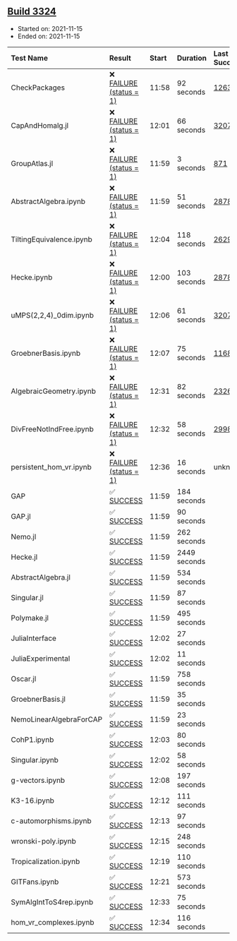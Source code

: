 ## [Build 3324](https://oscarci.mathematik.uni-kl.de/job/oscar-stable/3324/)

* Started on: 2021-11-15
* Ended on: 2021-11-15

| Test Name    | Result | Start | Duration | Last Success | First Failure |
|:-------------|:-------|:------|:---------|:-------------|:--------------|
| CheckPackages | ❌ [FAILURE (status = 1)](https://oscarci.mathematik.uni-kl.de/job/oscar-stable/3324/artifact/logs/build-3324/CheckPackages.log) | 11:58 | 92 seconds | [1263](https://oscarci.mathematik.uni-kl.de/job/oscar-stable/1263/) | [1264](https://oscarci.mathematik.uni-kl.de/job/oscar-stable/1264/) |
| CapAndHomalg.jl | ❌ [FAILURE (status = 1)](https://oscarci.mathematik.uni-kl.de/job/oscar-stable/3324/artifact/logs/build-3324/CapAndHomalg.jl.log) | 12:01 | 66 seconds | [3207](https://oscarci.mathematik.uni-kl.de/job/oscar-stable/3207/) | [3208](https://oscarci.mathematik.uni-kl.de/job/oscar-stable/3208/) |
| GroupAtlas.jl | ❌ [FAILURE (status = 1)](https://oscarci.mathematik.uni-kl.de/job/oscar-stable/3324/artifact/logs/build-3324/GroupAtlas.jl.log) | 11:59 | 3 seconds | [871](https://oscarci.mathematik.uni-kl.de/job/oscar-stable/871/) | [872](https://oscarci.mathematik.uni-kl.de/job/oscar-stable/872/) |
| AbstractAlgebra.ipynb | ❌ [FAILURE (status = 1)](https://oscarci.mathematik.uni-kl.de/job/oscar-stable/3324/artifact/logs/build-3324/AbstractAlgebra.ipynb.log) | 11:59 | 51 seconds | [2878](https://oscarci.mathematik.uni-kl.de/job/oscar-stable/2878/) | [2879](https://oscarci.mathematik.uni-kl.de/job/oscar-stable/2879/) |
| TiltingEquivalence.ipynb | ❌ [FAILURE (status = 1)](https://oscarci.mathematik.uni-kl.de/job/oscar-stable/3324/artifact/logs/build-3324/TiltingEquivalence.ipynb.log) | 12:04 | 118 seconds | [2629](https://oscarci.mathematik.uni-kl.de/job/oscar-stable/2629/) | [2630](https://oscarci.mathematik.uni-kl.de/job/oscar-stable/2630/) |
| Hecke.ipynb | ❌ [FAILURE (status = 1)](https://oscarci.mathematik.uni-kl.de/job/oscar-stable/3324/artifact/logs/build-3324/Hecke.ipynb.log) | 12:00 | 103 seconds | [2878](https://oscarci.mathematik.uni-kl.de/job/oscar-stable/2878/) | [2879](https://oscarci.mathematik.uni-kl.de/job/oscar-stable/2879/) |
| uMPS(2,2,4)_0dim.ipynb | ❌ [FAILURE (status = 1)](https://oscarci.mathematik.uni-kl.de/job/oscar-stable/3324/artifact/logs/build-3324/uMPS-2-2-4-_0dim.ipynb.log) | 12:06 | 61 seconds | [3207](https://oscarci.mathematik.uni-kl.de/job/oscar-stable/3207/) | [3208](https://oscarci.mathematik.uni-kl.de/job/oscar-stable/3208/) |
| GroebnerBasis.ipynb | ❌ [FAILURE (status = 1)](https://oscarci.mathematik.uni-kl.de/job/oscar-stable/3324/artifact/logs/build-3324/GroebnerBasis.ipynb.log) | 12:07 | 75 seconds | [1168](https://oscarci.mathematik.uni-kl.de/job/oscar-stable/1168/) | [1169](https://oscarci.mathematik.uni-kl.de/job/oscar-stable/1169/) |
| AlgebraicGeometry.ipynb | ❌ [FAILURE (status = 1)](https://oscarci.mathematik.uni-kl.de/job/oscar-stable/3324/artifact/logs/build-3324/AlgebraicGeometry.ipynb.log) | 12:31 | 82 seconds | [2326](https://oscarci.mathematik.uni-kl.de/job/oscar-stable/2326/) | [2327](https://oscarci.mathematik.uni-kl.de/job/oscar-stable/2327/) |
| DivFreeNotIndFree.ipynb | ❌ [FAILURE (status = 1)](https://oscarci.mathematik.uni-kl.de/job/oscar-stable/3324/artifact/logs/build-3324/DivFreeNotIndFree.ipynb.log) | 12:32 | 58 seconds | [2998](https://oscarci.mathematik.uni-kl.de/job/oscar-stable/2998/) | [2999](https://oscarci.mathematik.uni-kl.de/job/oscar-stable/2999/) |
| persistent_hom_vr.ipynb | ❌ [FAILURE (status = 1)](https://oscarci.mathematik.uni-kl.de/job/oscar-stable/3324/artifact/logs/build-3324/persistent_hom_vr.ipynb.log) | 12:36 | 16 seconds | unknown | unknown |
| GAP | ✅ [SUCCESS](https://oscarci.mathematik.uni-kl.de/job/oscar-stable/3324/artifact/logs/build-3324/GAP.log) | 11:59 | 184 seconds |  |  |
| GAP.jl | ✅ [SUCCESS](https://oscarci.mathematik.uni-kl.de/job/oscar-stable/3324/artifact/logs/build-3324/GAP.jl.log) | 11:59 | 90 seconds |  |  |
| Nemo.jl | ✅ [SUCCESS](https://oscarci.mathematik.uni-kl.de/job/oscar-stable/3324/artifact/logs/build-3324/Nemo.jl.log) | 11:59 | 262 seconds |  |  |
| Hecke.jl | ✅ [SUCCESS](https://oscarci.mathematik.uni-kl.de/job/oscar-stable/3324/artifact/logs/build-3324/Hecke.jl.log) | 11:59 | 2449 seconds |  |  |
| AbstractAlgebra.jl | ✅ [SUCCESS](https://oscarci.mathematik.uni-kl.de/job/oscar-stable/3324/artifact/logs/build-3324/AbstractAlgebra.jl.log) | 11:59 | 534 seconds |  |  |
| Singular.jl | ✅ [SUCCESS](https://oscarci.mathematik.uni-kl.de/job/oscar-stable/3324/artifact/logs/build-3324/Singular.jl.log) | 11:59 | 87 seconds |  |  |
| Polymake.jl | ✅ [SUCCESS](https://oscarci.mathematik.uni-kl.de/job/oscar-stable/3324/artifact/logs/build-3324/Polymake.jl.log) | 11:59 | 495 seconds |  |  |
| JuliaInterface | ✅ [SUCCESS](https://oscarci.mathematik.uni-kl.de/job/oscar-stable/3324/artifact/logs/build-3324/JuliaInterface.log) | 12:02 | 27 seconds |  |  |
| JuliaExperimental | ✅ [SUCCESS](https://oscarci.mathematik.uni-kl.de/job/oscar-stable/3324/artifact/logs/build-3324/JuliaExperimental.log) | 12:02 | 11 seconds |  |  |
| Oscar.jl | ✅ [SUCCESS](https://oscarci.mathematik.uni-kl.de/job/oscar-stable/3324/artifact/logs/build-3324/Oscar.jl.log) | 11:59 | 758 seconds |  |  |
| GroebnerBasis.jl | ✅ [SUCCESS](https://oscarci.mathematik.uni-kl.de/job/oscar-stable/3324/artifact/logs/build-3324/GroebnerBasis.jl.log) | 11:59 | 35 seconds |  |  |
| NemoLinearAlgebraForCAP | ✅ [SUCCESS](https://oscarci.mathematik.uni-kl.de/job/oscar-stable/3324/artifact/logs/build-3324/NemoLinearAlgebraForCAP.log) | 11:59 | 23 seconds |  |  |
| CohP1.ipynb | ✅ [SUCCESS](https://oscarci.mathematik.uni-kl.de/job/oscar-stable/3324/artifact/logs/build-3324/CohP1.ipynb.log) | 12:03 | 80 seconds |  |  |
| Singular.ipynb | ✅ [SUCCESS](https://oscarci.mathematik.uni-kl.de/job/oscar-stable/3324/artifact/logs/build-3324/Singular.ipynb.log) | 12:02 | 58 seconds |  |  |
| g-vectors.ipynb | ✅ [SUCCESS](https://oscarci.mathematik.uni-kl.de/job/oscar-stable/3324/artifact/logs/build-3324/g-vectors.ipynb.log) | 12:08 | 197 seconds |  |  |
| K3-16.ipynb | ✅ [SUCCESS](https://oscarci.mathematik.uni-kl.de/job/oscar-stable/3324/artifact/logs/build-3324/K3-16.ipynb.log) | 12:12 | 111 seconds |  |  |
| c-automorphisms.ipynb | ✅ [SUCCESS](https://oscarci.mathematik.uni-kl.de/job/oscar-stable/3324/artifact/logs/build-3324/c-automorphisms.ipynb.log) | 12:13 | 97 seconds |  |  |
| wronski-poly.ipynb | ✅ [SUCCESS](https://oscarci.mathematik.uni-kl.de/job/oscar-stable/3324/artifact/logs/build-3324/wronski-poly.ipynb.log) | 12:15 | 248 seconds |  |  |
| Tropicalization.ipynb | ✅ [SUCCESS](https://oscarci.mathematik.uni-kl.de/job/oscar-stable/3324/artifact/logs/build-3324/Tropicalization.ipynb.log) | 12:19 | 110 seconds |  |  |
| GITFans.ipynb | ✅ [SUCCESS](https://oscarci.mathematik.uni-kl.de/job/oscar-stable/3324/artifact/logs/build-3324/GITFans.ipynb.log) | 12:21 | 573 seconds |  |  |
| SymAlgIntToS4rep.ipynb | ✅ [SUCCESS](https://oscarci.mathematik.uni-kl.de/job/oscar-stable/3324/artifact/logs/build-3324/SymAlgIntToS4rep.ipynb.log) | 12:33 | 75 seconds |  |  |
| hom_vr_complexes.ipynb | ✅ [SUCCESS](https://oscarci.mathematik.uni-kl.de/job/oscar-stable/3324/artifact/logs/build-3324/hom_vr_complexes.ipynb.log) | 12:34 | 116 seconds |  |  |
